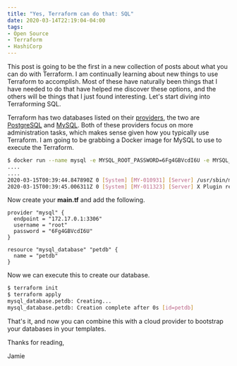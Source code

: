 ```yaml
---
title: "Yes, Terraform can do that: SQL"
date: 2020-03-14T22:19:04-04:00
tags:
- Open Source
- Terraform
- HashiCorp
---
```


This post is going to be the first in a new collection of posts about what you can do with Terraform. I am continually learning about new things to use Terraform to accomplish. Most of these have naturally been things that I have needed to do that have helped me discover these options, and the others will be things that I just found interesting.  Let's start diving into Terraforming SQL.

Terraform has two databases listed on their [providers](https://www.terraform.io/docs/providers/index.html), the two are [PostgreSQL](https://www.terraform.io/docs/providers/postgresql/index.html) and [MySQL](https://www.terraform.io/docs/providers/mysql/index.html). Both of these providers focus on more administration tasks, which makes sense given how you typically use Terraform. I am going to be grabbing a Docker image for MySQL to use to execute the Terraform.

```bash
$ docker run --name mysql -e MYSQL_ROOT_PASSWORD=6Fg4GBVcdI6U -e MYSQL_ROOT_HOST=% -p 3306:3306 -d mysql
....
....
2020-03-15T00:39:44.847890Z 0 [System] [MY-010931] [Server] /usr/sbin/mysqld: ready for connections. Version: '8.0.19'  socket: '/var/run/mysqld/mysqld.sock'  port: 3306  MySQL Community Server - GPL.
2020-03-15T00:39:45.006311Z 0 [System] [MY-011323] [Server] X Plugin ready for connections. Socket: '/var/run/mysqld/mysqlx.sock' bind-address: '::' port: 33060
```

Now create your **main.tf** and add the following.

```hcl
provider "mysql" {
  endpoint = "172.17.0.1:3306"
  username = "root"
  password = "6Fg4GBVcdI6U"
}

resource "mysql_database" "petdb" {
  name = "petdb"
}
```

Now we can execute this to create our database.

```bash
$ terraform init
$ terraform apply
mysql_database.petdb: Creating...
mysql_database.petdb: Creation complete after 0s [id=petdb]
```

That's it, and now you can combine this with a cloud provider to bootstrap your databases in your templates.

Thanks for reading,

Jamie
